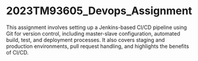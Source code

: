 # 2023TM93605_Devops_Assignment
This assignment involves setting up a Jenkins-based CI/CD pipeline using Git for version control, including master-slave configuration, automated build, test, and deployment processes. It also covers staging and production environments, pull request handling, and highlights the benefits of CI/CD.
